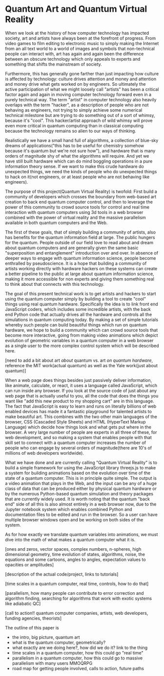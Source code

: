 # Quantum Art and Quantum Virtual Reality

When we look at the history of how computer technology has impacted society, art and artists have always been at the forefront of progress.  From video games to film editing to electronic music to simply making the Internet from an all text world to a world of images and symbols that non-technical people can interact with, art has again and again been the difference between an obscure technology which only appeals to experts and something that shifts the mainstream of society.  

Furthermore, this has generally gone farther than just impacting how culture is affected by technology: culture drives attention and money and attention and money drive what gets worked on by engineers.  So ultimately the active participation of what we might loosely call "artists" has been a critical factor again and again in moving computer technology forward even in a purely technical way.  The term "artist" in computer technology also heavily overlaps with the term "hacker", as a description of people who are not behaving as engineers, not trying to simply achieve some numerical technical milestone but are trying to do something out of a sort of whimsy, because it's "cool".  This hacker/artist approach of wild whimsy will prove even more critical in quantum computing than in classical computing because the technology remains so alien to our ways of thinking.  

Realistically we have a small hand full of algorithms, a collection of blue-sky dreams of applications("this has to be useful for chemistry somehow because it's quantum but we're not sure how"), and hardware that is many orders of magnitude shy of what the algorithms will require.  And yet we have still built hardware which can do mind boggling operations in a pure information theory sense.  If we want to make this crude hardware do unexpected things, we need the kinds of people who do unexpected things to hack on it(not engineers, or at least people who are not behaving like engineers).  

The purpose of this project(Quantum Virtual Reality) is twofold: First build a community of developers which crosses the boundary from web-based art creation to back end quantum computer control, and then to leverage the power of this community to crowd source tools for control and real time interaction with quantum computers using 3d tools in a web browser combined with the power of virtual reality and the massive parallelism available in both quantum computers and the Web.

The first of these goals, that of simply building a community of artists, also has benefits for the quantum information field at large.  The public hungers for the quantum.  People outside of our field love to read about and dream about quantum computers and are generally given the same basic "superposition and entanglement" introduction over and over.  In absence of deeper ways to engage with quantum information science, people become enthralled by pseudoscience. It is a hope that building a community of artists working directly with hardware hackers on these systems can create a better pipeline to the public at large about quantum information science, making it more accessible for non experts and giving them something real to think about that connects with this technology.

The goal of this present technical work is to get artists and hackers to start using the quantum computer simply by building a tool to create "cool" things using real quantum hardware.  Specifically the idea is to link front end JavaScript coders, which includes some incredible artists, with the back end Python code that actually drives all the hardware and controls all the simulations in quantum computing today.  By making a set of simple tutorials whereby such people can build beautiful things which run on quantum hardware, we hope to build a community which can crowd source tools that become more interactive, going from making video animations which depict evolution of geometric variables in a quantum computer in a web browser as a single user to the more complex control system which will be described here.

[need to add a bit about art *about* quantum vs. art *on quantum hardware*, reference the MIT work(actual quantum) as well as the Yale work(just about quantum)]

When a web page does things besides just passively deliver information, like animate, calculate, or react, it uses a language called JavaScript, which can run inside any browser.  If you look at the source code of just about any web page that is actually useful to you, all the code that does the things you want like "add this new product to my shopping cart" are in this language.  The fact that JavaScript is easy to learn and runs on literally billions of web enabled devices has made it a fantastic playground for talented artists to make beautiful art. This combines with the two other main languages of the browser, CSS (Cascaded Style Sheets) and HTML (HyperText Markup Language) which decide how things look and what gets put where in the browser.  A very large number of people are experts in all three of these, for web development, and so making a system that enables people with that skill set to connect with a quantum computer increases the number of people who can engage by several orders of magnitude(there are 10's of millions of web developers worldwide).  

What we have done and are currently calling "Quantum Virtual Reality" is to build a simple framework for using the JavaScript library threejs.js to make a system for building animations based on the evolution over time of the state of a quantum computer.  This is in principle quite simple.  The output is a video animation that plays in the Web, and the input can be any of a huge class of data that can be produced either by physical quantum hardware or by the numerous Python-based quantum simulation and theory packages that are currently widely used.  It is worth noting that the quantum "back end" side of all this is also almost entirely in a web browser now, due to the Jupyter notebook system which enables combined Python and documentation files to be edited and run in the browser.  So a user can have multiple browser windows open and be working on both sides of the system.

As for how exactly we translate quantum variables into animations, we must dive into the math of what makes a quantum computer what it is.  

[ones and zeros, vector spaces, complex numbers, n-spheres, high dimensional geometry, time evolution of states, algorithms, noise, the equations and some cartoons, angles to angles, expectation values to opacities or amplitudes]

[description of the actual code/project, links to tutorials]

[time scales in a quantum computer, real time, controls, how to do that]

[parallelism, how many people can contribute to error correction and algorithm finding, searching for algorithms that work with exotic systems like adiabatic QC]

[call to action!!  quantum computer companies, artists, web developers, funding agencies, theorists]

The outline of this paper is

- the intro, big picture, quantum art
- what is the quantum computer, geometrically?
- what exactly are we doing here?, how did we do it? link to the thing
- time scales in a quantum computer, how this could go "real time"
- parallelism in a quantum computer, how this could go to massive parallelism with many users MMOQRPG
- road map for getting people involved, calls to action, future paths





